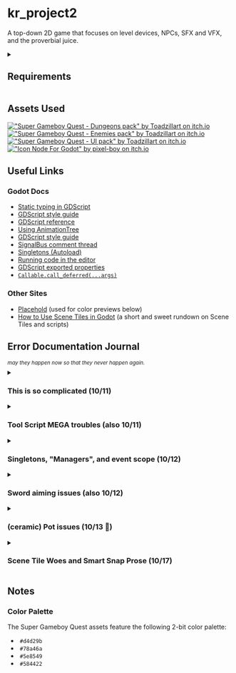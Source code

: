 <h1>kr_project2</h1>
<p>
  A top-down 2D game that focuses on level devices, NPCs, SFX and VFX, and the
  proverbial juice.
</p>

<details>
  <summary><h2>Requirements</h2></summary>
  <ul>
	<li>3 level devices (doors, ladder, spring)</li>
	<ul>
	  <li>At least one must communicate with the game singleton</li>
	</ul>
	<li>
	  1 collectible that is used to control access to other parts of the level
	</li>
	<ul>
	  <li>Ammo, keys, gems</li>
	</ul>
	<li>
	  Playable character (use Godot's build in script to start if making a
      platformer)
    </li>
    <li>2 levels minimum</li>
    <li>1 start screen</li>
    <li>2 NPCs (enemies or friendly) that reacts to the player</li>
    <li>4 relevant sound effects / audio</li>
    <li>Complete graphics - level, enemies, background, interactables</li>
    <li>Polish / juice</li>
  </ul>
  <sup
    ><i
      >Adapted from
      <a
        href="https://bsu.instructure.com/courses/177112/pages/project-2"
        target="_blank"
        >Project 2 Description</a
      >
      on Canvas.</i
    ></sup
  >
</details>

<h2>Assets Used</h2>
<a href="https://toadzillart.itch.io/dungeons-pack" target="_blank">
  <img
    src="https://img.itch.zone/aW1nLzE1MzE3ODYxLmdpZg==/original/R9Cmel.gif"
	alt='"Super Gameboy Quest - Dungeons pack" by Toadzillart on itch.io'
    height="160px"
  />
</a>
<a href="https://toadzillart.itch.io/Monster-pack" target="_blank">
  <img
    src="https://img.itch.zone/aW1nLzE1MzE3ODc0LmdpZg==/original/ZywAS6.gif"
	alt='"Super Gameboy Quest - Enemies pack" by Toadzillart on itch.io'
    height="160px"
  />
</a>
<a href="https://toadzillart.itch.io/ui-pack" target="_blank">
  <img
    src="https://img.itch.zone/aW1nLzE1MzE3ODgwLmdpZg==/original/KsyOhU.gif"
	alt='"Super Gameboy Quest - UI pack" by Toadzillart on itch.io'
    height="160px"
  />
</a>
<a href="https://pixel-boy.itch.io/icon-godot-node" target="_blank">
  <img
    src="https://img.itch.zone/aW1nLzE3MTM0MjcwLnBuZw==/315x250%23c/er89Ot.png"
	alt='"Icon Node For Godot" by pixel-boy on itch.io'
    height="160px"
  />
</a>

<h2>Useful Links</h2>
<nav>
  <h3>Godot Docs</h3>
  <ul>
    <li>
      <a
        href="https://docs.godotengine.org/en/stable/tutorials/scripting/gdscript/static_typing.html#how-to-use-static-typing"
        target="_blank"
        >Static typing in GDScript</a
      >
    </li>
    <li>
      <a
        href="https://docs.godotengine.org/en/stable/tutorials/scripting/gdscript/gdscript_styleguide.html"
        target="_blank"
        >GDScript style guide</a
      >
    </li>
    <li>
      <a
        href="https://docs.godotengine.org/en/stable/tutorials/scripting/gdscript/gdscript_basics.html"
        target="_blank"
        >GDScript reference</a
      >
    </li>
    <li>
      <a
        href="https://docs.godotengine.org/en/latest/tutorials/animation/animation_tree.html"
        target="_blank"
        >Using AnimationTree</a
      >
    </li>
    <li>
      <a
        href="https://docs.godotengine.org/en/stable/tutorials/scripting/gdscript/gdscript_styleguide.html"
        target="_blank"
        >GDScript style guide</a
      >
    </li>
    <li>
      <a
        href="https://github.com/godotengine/godot-docs-user-notes/discussions/5#discussioncomment-8124099"
        target="_blank"
        >SignalBus comment thread</a
      >
    </li>
    <li>
      <a
        href="https://docs.godotengine.org/en/stable/tutorials/scripting/singletons_autoload.html"
        target="_blank"
        >Singletons (Autoload)</a
      >
    </li>
    <li>
      <a
        href="https://docs.godotengine.org/en/stable/tutorials/plugins/running_code_in_the_editor.html"
        target="_blank"
        >Running code in the editor</a
      >
    </li>
    <li>
      <a
        href="https://docs.godotengine.org/en/stable/tutorials/scripting/gdscript/gdscript_exports.html"
        target="_blank"
        >GDScript exported properties</a
      >
    </li>
    <li>
      <a
        href="https://docs.godotengine.org/en/stable/classes/class_callable.html#class-callable-method-call-deferred"
        target="_blank"
        ><code>Callable.call_deferred(...args)</code></a
      >
    </li>
  </ul>
  <h3>Other Sites</h3>
  <ul>
    <li>
      <a href="https://placehold.co">Placehold</a> (used for color previews
      below)
    </li>
	<li>
	  <a href="https://www.youtube.com/watch?v=H_qn6A_RIFE">How to Use Scene Tiles in Godot</a> (a short and sweet rundown on Scene Tiles and scripts)
	</li>
  </ul>
</nav>

<h2>Error Documentation Journal</h2>
<sup><i>may they happen now so that they never happen again.</i></sup>

<details>
  <summary>
    <h3>This is so complicated (10/11)</h3>
  </summary>
  <p>
    Usually when I crack open some code for an assignment--or even for a lab in
    here--I can breeze through it without much trouble.
  </p>

  <p>
	But trying to make a whole game like this? It's so hard to find a good way
	to write this code. I was about to make subclasses of a
	<code>PickupItem</code> where the scripts only contained class names. How on
	earth did my line of reasoning get to <i>that?</i>
  </p>
</details>

<details>
  <summary>
	<h3>Tool Script MEGA troubles (also 10/11)</h3>
  </summary>
  <p>
	Dr. Faas, if you're reading this, you might remember my
    <a
      href="https://discord.com/channels/829049561867485203/829049561867485206/1426747719883690065"
      >spiel</a
    >
    on Discord.
  </p>
</details>

<details>
  <summary>
    <h3>Singletons, "Managers", and event scope (10/12)</h3>
  </summary>
  <p>
    I spent a lot of time figuring out how I wanted to approach the singleton
    pattern for this game. Godot features a built-in singleton system via
    "Project Settings > Globals" aka "Autoload"
  </p>
  <p>
    I went back and forth on whether to make each specialized singleton a child
    node of a higher-level GameManager class. Ultimately I decided against it.
    While asking the BSU Game Dev Discord server about putting all signals in
    one file or putting related signals into each manager. Manager. Dr.
    Gestwicki was kind enough to
    <a
      href="https://discord.com/channels/829049561867485203/829049561867485206/1426997915569623140"
      target="_blank"
      >point out</a
    >
	that the word "Manager" is meaningless. He offered, "The name 'manager'
	means 'I don't know what this does :)" Ánd, he's right. This prompted me to
	rename my singletons. Exit, <code>PickupManager</code>. Enter,
	<code>PickupEventBus</code>. ✨
  </p>
</details>

<details>
  <summary>
	<h3>Sword aiming issues (also 10/12)</h3>
  </summary>
  <p>
	I wasn't very good at trig. So. Radians threw me for a loop even when
    converting to/from degrees. I tried multiple times for the sword to swing at
    an angle perpendicular to the mouse position, but it was horribly
    inconsistent.
  </p>
  <p>
    I eventually decided for the sword to swing in the last axis movement
    direction. This vector is only updated if the player is actively moving at
    the time of the check.
  </p>
</details>

<details>
  <summary>
    <h3>(ceramic) Pot issues (10/13 🎂)</h3>
  </summary>
  <p>
    Remember that issue I had where I needed to defer the call to change the
	pickup's animation in accordance with a change of type......
  </p>
  <p>
	Yeah it was really hard to get the pot to spawn it because once again the
	pot made the pickup try to change its type before the whole thing had
	loaded. Rahhhh.
  </p>
  <p>I eventually figured it out, though.</p>
</details>

<details>
  <summary>
	<h3>Scene Tile Woes and Smart Snap Prose (10/17)</h3>
  </summary>
  <p>
	I was VERY excited to turn my pot into a scene tile. It was gonna be so
	easy. I click, I click, boom, pot. HOWEVER...
  </p>
  <p>
	Apparently, if a scene tile has export variables, they cannot be accessed
	when the scene is placed as a tile. For something like floor spikes which
	are generally self-contained, this is fine. For the pots, on the other hand,
	they are completely reliant on editable drops. A dealbreaker.
  </p>
  <p>
	Fortunately, smart snap exists. You know how, as you move elements in a
	slide on PowerPoint, those orange lines will snap your element to align with
	the top, bottom, or middle of other elements? That's what smart snap does.
    Generally, it makes lining up hand-placed scenes with their tile friends much easier.
  </p>
  <p>
    This pot, despite looking perfectly like a tile....is entirely separate.
    Yay.
    <img
      src="README/snapped_pot.png"
      alt="scene with a pot lined up with a tile"
      height="250px"
    />
  </p>
</details>

<h2>Notes</h2>
<h3>Color Palette</h3>
<p>The Super Gameboy Quest assets feature the following 2-bit color palette:</p>
<ul>
  <li>
    <img src="https://placehold.co/15x15/d4d29b/d4d29b.png" alt="" />
    <code>#d4d29b</code>
  </li>
  <li>
    <img src="https://placehold.co/15x15/78a46a/78a46a.png" alt="" />
    <code>#78a46a</code>
  </li>
  <li>
    <img src="https://placehold.co/15x15/5e8549/5e8549.png" alt="" />
    <code>#5e8549</code>
  </li>
  <li>
    <img src="https://placehold.co/15x15/584422/584422.png" alt="" />
    <code>#584422</code>
  </li>
</ul>
